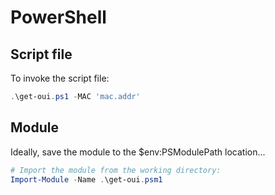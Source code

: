 # PowerShell

## Script file

To invoke the script file:

```powershell
.\get-oui.ps1 -MAC 'mac.addr'
```

## Module

Ideally, save the module to the $env:PSModulePath location...

```powershell
# Import the module from the working directory:
Import-Module -Name .\get-oui.psm1 
```